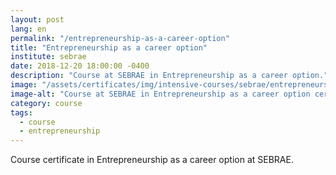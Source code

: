 ```yaml
---
layout: post
lang: en
permalink: "/entrepreneurship-as-a-career-option"
title: "Entrepreneurship as a career option"
institute: sebrae
date: 2018-12-20 18:00:00 -0400
description: "Course at SEBRAE in Entrepreneurship as a career option."
image: "/assets/certificates/img/intensive-courses/sebrae/entrepreneurship-as-a-career-option.jpg"
image-alt: "Course at SEBRAE in Entrepreneurship as a career option certificate."
category: course
tags:
  - course
  - entrepreneurship
---
```


Course certificate in Entrepreneurship as a career option at SEBRAE.
